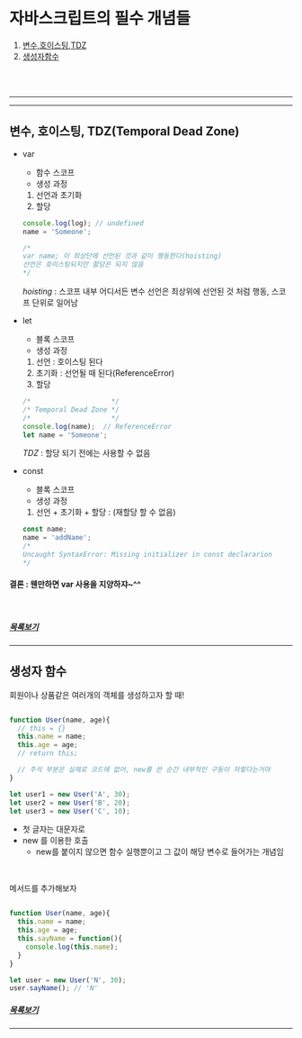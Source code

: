# 자바스크립트의 필수 개념들

1. [변수,호이스팅,TDZ](#변수,-호이스팅,-TDZ)   
2. [생성자함수](#생성자-함수)


<br>
<br>

------------
------------


## 변수, 호이스팅, TDZ(Temporal Dead Zone)   

* var   
  - 함수 스코프
  - 생성 과정
  1. 선언과 초기화
  2. 할당
  ```javaScript
  console.log(log); // undefined
  name = 'Someone';

  /*
  var name; 이 최상단에 선언된 것과 같이 행동한다(hoisting)   
  선언은 호이스팅되지만 할당은 되지 않음
  */
  ```
  
  *hoisting* : 스코프 내부 어디서든 변수 선언은 최상위에 선언된 것 처럼 행동, 스코프 단위로 일어남


* let   
  - 블록 스코프
  - 생성 과정
  1. 선언   : 호이스팅 된다
  2. 초기화 : 선언될 때 된다(ReferenceError)
  3. 할당
  ```javaScript
  /*                    */
  /* Temporal Dead Zone */
  /*                    */
  console.log(name);  // ReferenceError
  let name = 'Someone';
  ```
  *TDZ* : 할당 되기 전에는 사용할 수 없음

* const   
  - 블록 스코프
  - 생성 과정
  1. 선언 + 초기화 + 할당 : (재할당 할 수 없음)
  ```javaScript
  const name;
  name = 'addName';
  /*
  Uncaught SyntaxError: Missing initializer in const declararion
  */
  ```

#### 결론 : 웬만하면 var 사용을 지양하쟈~^^

<br>

##### [목록보기](#자바스크립트의-필수-개념들)
----------------------

## 생성자 함수

회원이나 상품같은 여러개의 객체를 생성하고자 할 때!

  ```javaScript

  function User(name, age){
    // this = {}
    this.name = name;
    this.age = age;
    // return this;

    // 주석 부분은 실제로 코드에 없어, new를 쓴 순간 내부적인 구동이 저렇다는거야
  }

  let user1 = new User('A', 30);
  let user2 = new User('B', 20);
  let user3 = new User('C', 10);

  ```
  * 첫 글자는 대문자로
  * new 를 이용한 호출
    - new를 붙이지 않으면 함수 실행뿐이고 그 값이 해당 변수로 들어가는 개념임
    
<br>
   
메서드를 추가해보자

  ```javaScript

  function User(name, age){
    this.name = name;
    this.age = age;
    this.sayName = function(){
      console.log(this.name);
    }
  }

  let user = new User('N', 30);
  user.sayName(); // 'N'

  ```

##### [목록보기](#자바스크립트의-필수-개념들)
----------------------




<br><br><br><br><br>
--------------------------

